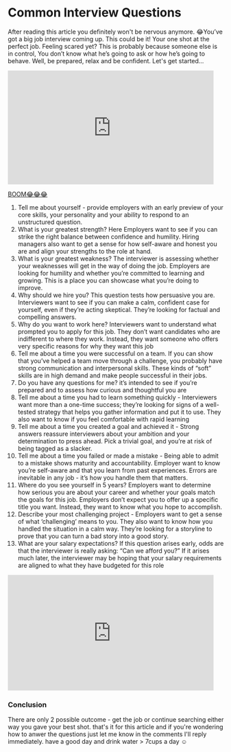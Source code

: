 # Common Interview Questions

After reading this article you definitely won't  be nervous anymore. 😂You’ve got a big job interview coming up. This could be it! Your one shot at the perfect job. Feeling scared yet? This is probably because  someone else is in control,  You don’t know what he’s going to ask or how he’s going to behave. Well, be prepared, relax and be confident. Let's get started...

<iframe src="https://giphy.com/embed/Ln3jr1vBwW5a92iTIb" width="480" height="265" frameBorder="0" class="giphy-embed" allowFullScreen></iframe><p><a href="https://giphy.com/gifs/fail-job-interview-broken-chair-Ln3jr1vBwW5a92iTIb">BOOM😂😂😂 </a></p>

1. Tell me about yourself - provide employers with an early preview of your core skills, your personality and your ability to respond to an unstructured question.
2. What is your greatest strength?
Here Employers want to see if you can strike the right balance between confidence and humility. Hiring managers also want to get a sense for how self-aware and honest you are and align your strengths to the role at hand.
3. What is your greatest weakness?
The interviewer is assessing whether your weaknesses will get in the way of doing the job. Employers are looking for humility and whether you’re committed to learning and growing. This is a place you can showcase what you’re doing to improve.
4. Why should we hire you?
This question tests how persuasive you are. Interviewers want to see if you can make a calm, confident case for yourself, even if they’re acting skeptical. They’re looking for factual and compelling answers.
5. Why do you want to work here?
Interviewers want to understand what prompted you to apply for this job. They don’t want candidates who are indifferent to where they work. Instead, they want someone who offers very specific reasons for why they want this job
6. Tell me about a time you were successful on a team.
If you can show that you’ve helped a team move through a challenge, you probably have strong communication and interpersonal skills. These kinds of “soft” skills are in high demand and make people successful in their jobs.
7. Do you have any questions for me?
it’s intended to see if you’re prepared and to assess how curious and thoughtful you are
8. Tell me about a time you had to learn something quickly - Interviewers want more than a one-time success; they’re looking for signs of a well-tested strategy that helps you gather information and put it to use. They also want to know if you feel comfortable with rapid learning
9. Tell me about a time you created a goal and achieved it - Strong answers reassure interviewers about your ambition and your determination to press ahead. Pick a trivial goal, and you’re at risk of being tagged as a slacker.
10. Tell me about a time you failed or made a mistake - Being able to admit to a mistake shows maturity and accountability. Employer want to know you’re self-aware and that you learn from past experiences. Errors are inevitable in any job - it’s how you handle them that matters.
11. Where do you see yourself in 5 years?
Employers want to determine how serious you are about your career and whether your goals match the goals for this job. Employers don’t expect you to offer up a specific title you want. Instead, they want to know what you hope to accomplish.
12. Describe your most challenging project - Employers want to get a sense of what ‘challenging’ means to you. They also want to know how you handled the situation in a calm way. They’re looking for a storyline to prove that you can turn a bad story into a good story.
13. What are your salary expectations?
If this question arises early, odds are that the interviewer is really asking: “Can we afford you?” If it arises much later, the interviewer may be hoping that your salary requirements are aligned to what they have budgeted for this role


<iframe src="https://giphy.com/embed/3ohs7QWWBdpYab0Gic" width="480" height="269" frameBorder="0" class="giphy-embed" allowFullScreen></iframe><p><a href="https://giphy.com/gifs/showtime-shameless-gallaghers-3ohs7QWWBdpYab0Gic"></a></p>


### Conclusion
There are only 2 possible outcome - get the job or continue searching either way you gave your best shot. that's it for this article and if you're wondering how to anwer the questions just let me know in the comments I'll reply immediately. have a good day and drink water > 7cups a day ☺ 